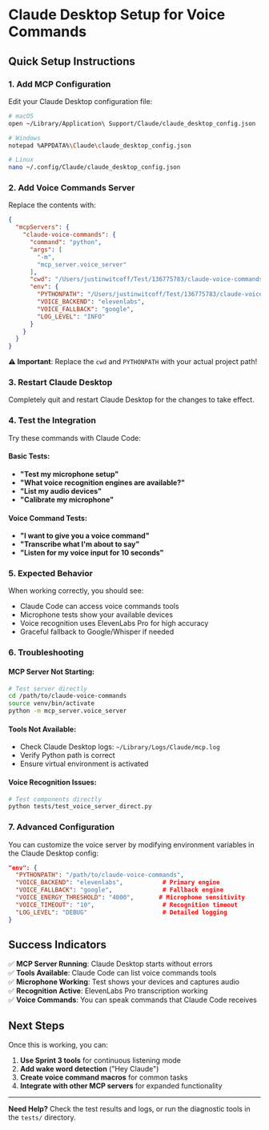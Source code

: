 # Claude Desktop Setup for Voice Commands

## Quick Setup Instructions

### 1. Add MCP Configuration

Edit your Claude Desktop configuration file:
```bash
# macOS
open ~/Library/Application\ Support/Claude/claude_desktop_config.json

# Windows  
notepad %APPDATA%\Claude\claude_desktop_config.json

# Linux
nano ~/.config/Claude/claude_desktop_config.json
```

### 2. Add Voice Commands Server

Replace the contents with:
```json
{
  "mcpServers": {
    "claude-voice-commands": {
      "command": "python",
      "args": [
        "-m",
        "mcp_server.voice_server"
      ],
      "cwd": "/Users/justinwitcoff/Test/136775783/claude-voice-commands",
      "env": {
        "PYTHONPATH": "/Users/justinwitcoff/Test/136775783/claude-voice-commands",
        "VOICE_BACKEND": "elevenlabs",
        "VOICE_FALLBACK": "google",
        "LOG_LEVEL": "INFO"
      }
    }
  }
}
```

**⚠️ Important**: Replace the `cwd` and `PYTHONPATH` with your actual project path!

### 3. Restart Claude Desktop

Completely quit and restart Claude Desktop for the changes to take effect.

### 4. Test the Integration

Try these commands with Claude Code:

#### Basic Tests:
- **"Test my microphone setup"**
- **"What voice recognition engines are available?"**
- **"List my audio devices"**
- **"Calibrate my microphone"**

#### Voice Command Tests:
- **"I want to give you a voice command"**
- **"Transcribe what I'm about to say"**
- **"Listen for my voice input for 10 seconds"**

### 5. Expected Behavior

When working correctly, you should see:
- Claude Code can access voice commands tools
- Microphone tests show your available devices
- Voice recognition uses ElevenLabs Pro for high accuracy
- Graceful fallback to Google/Whisper if needed

### 6. Troubleshooting

#### MCP Server Not Starting:
```bash
# Test server directly
cd /path/to/claude-voice-commands
source venv/bin/activate
python -m mcp_server.voice_server
```

#### Tools Not Available:
- Check Claude Desktop logs: `~/Library/Logs/Claude/mcp.log`
- Verify Python path is correct
- Ensure virtual environment is activated

#### Voice Recognition Issues:
```bash
# Test components directly
python tests/test_voice_server_direct.py
```

### 7. Advanced Configuration

You can customize the voice server by modifying environment variables in the Claude Desktop config:

```json
"env": {
  "PYTHONPATH": "/path/to/claude-voice-commands",
  "VOICE_BACKEND": "elevenlabs",           # Primary engine
  "VOICE_FALLBACK": "google",              # Fallback engine  
  "VOICE_ENERGY_THRESHOLD": "4000",       # Microphone sensitivity
  "VOICE_TIMEOUT": "10",                   # Recognition timeout
  "LOG_LEVEL": "DEBUG"                     # Detailed logging
}
```

## Success Indicators

✅ **MCP Server Running**: Claude Desktop starts without errors  
✅ **Tools Available**: Claude Code can list voice commands tools  
✅ **Microphone Working**: Test shows your devices and captures audio  
✅ **Recognition Active**: ElevenLabs Pro transcription working  
✅ **Voice Commands**: You can speak commands that Claude Code receives

## Next Steps

Once this is working, you can:
1. **Use Sprint 3 tools** for continuous listening mode
2. **Add wake word detection** ("Hey Claude")  
3. **Create voice command macros** for common tasks
4. **Integrate with other MCP servers** for expanded functionality

---

**Need Help?** Check the test results and logs, or run the diagnostic tools in the `tests/` directory.